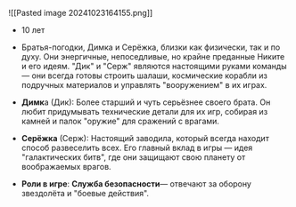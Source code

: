 
![[Pasted image 20241023164155.png]]
- 10 лет

- Братья-погодки, Димка и Серёжка, близки как физически, так и по духу. Они энергичные, непоседливые, но крайне преданные Никите и его идеям. "Дик" и "Серж" являются настоящими руками команды — они всегда готовы строить шалаши, космические корабли из подручных материалов и управлять "вооружением" в их играх.
- **Димк**а (Дик): Более старший и чуть серьёзнее своего брата. Он любит придумывать технические детали для их игр, собирая из камней и палок "оружие" для сражений с врагами.
- **Серёжка** (Серж): Настоящий заводила, который всегда находит способ развеселить всех. Его главный вклад в игры — идея "галактических битв", где они защищают свою планету от воображаемых врагов.
- **Роли в игре**: **Служба безопасности**— отвечают за оборону звездолёта и "боевые действия".